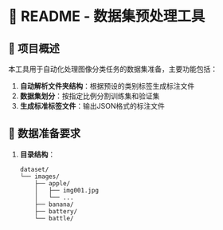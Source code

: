 
# 📖 README - 数据集预处理工具

## 🚀 项目概述
本工具用于自动化处理图像分类任务的数据集准备，主要功能包括：
1. **自动解析文件夹结构**：根据预设的类别标签生成标注文件
2. **数据集划分**：按指定比例分割训练集和验证集
3. **生成标准标签文件**：输出JSON格式的标注文件

## 📂 数据准备要求
1. **目录结构**：
   ```
   dataset/
   └── images/
       ├── apple/
       │   ├── img001.jpg
       │   └── ...
       ├── banana/
       ├── battery/
       └── battle/
   ```
